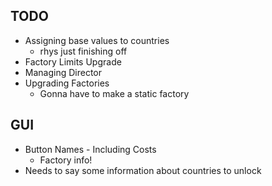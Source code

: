 TODO
----
- Assigning base values to countries 
	- rhys just finishing off
- Factory Limits Upgrade
- Managing Director
- Upgrading Factories
	- Gonna have to make a static factory

GUI
---
- Button Names - Including Costs
	- Factory info!
- Needs to say some information about countries to unlock
